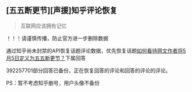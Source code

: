 ## [五五断更节][声援]知乎评论恢复

> 互联网应该拥有记忆

！！！请谨慎传播，防止官方进一步删除数据

通过知乎尚未封禁的API恢复话题评论数据，优先恢复话题[如何看待网文作者将5月5日定义为五五断更节？](https://www.zhihu.com/question/392257701/)下属回答

392257701部分回答已备份，正在恢复回答的评论和回答的评论的评论。

PS：暂不考虑知乎删号，用户头像不备份